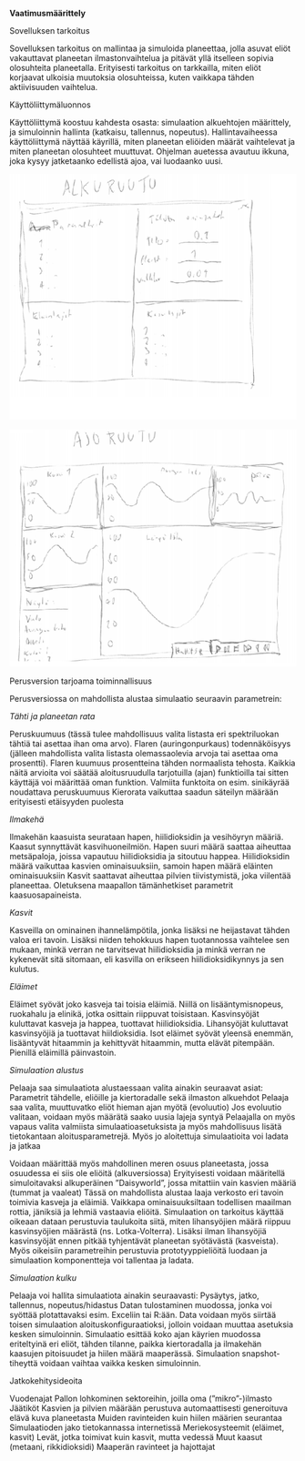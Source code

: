 **Vaatimusmäärittely**
 
 
Sovelluksen tarkoitus

Sovelluksen tarkoitus on mallintaa ja simuloida planeettaa, jolla asuvat eliöt vakauttavat planeetan ilmastonvaihtelua ja pitävät yllä itselleen sopivia olosuhteita planeetalla. Erityisesti tarkoitus on tarkkailla, miten eliöt korjaavat ulkoisia muutoksia olosuhteissa, kuten vaikkapa tähden aktiivisuuden vaihtelua.

Käyttöliittymäluonnos

Käyttöliittymä koostuu kahdesta osasta: simulaation alkuehtojen määrittely, ja simuloinnin hallinta (katkaisu, tallennus, nopeutus). Hallintavaiheessa käyttöliittymä näyttää käyrillä, miten planeetan eliöiden määrät vaihtelevat ja miten planeetan olosuhteet muuttuvat. Ohjelman auetessa avautuu ikkuna, joka kysyy jatketaanko edellistä ajoa, vai luodaanko uusi.

![Alkuruutu](https://github.com/rasse3/ot-harjoitustyo/blob/master/DaisySim/Dokumentaatio/kuvat/alkuruutu.bmp)

![Ajoruutu](https://github.com/rasse3/ot-harjoitustyo/blob/master/DaisySim/Dokumentaatio/kuvat/ajoruutu.bmp)


Perusversion tarjoama toiminnallisuus

Perusversiossa on mahdollista alustaa simulaatio seuraavin parametrein:

*Tähti ja planeetan rata*

Peruskuumuus (tässä tulee mahdollisuus valita listasta eri spektriluokan tähtiä tai asettaa ihan oma arvo).
Flaren (auringonpurkaus) todennäköisyys (jälleen mahdollista valita listasta olemassaolevia arvoja tai asettaa oma prosentti).
Flaren kuumuus prosentteina tähden normaalista tehosta.
Kaikkia näitä arvioita voi säätää aloitusruudulla tarjotuilla (ajan) funktioilla tai sitten käyttäjä voi määrittää oman funktion.
Valmiita funktoita on esim. sinikäyrää noudattava peruskuumuus
Kierorata vaikuttaa saadun säteilyn määrään erityisesti etäisyyden puolesta

*Ilmakehä*

Ilmakehän kaasuista seurataan hapen, hiilidioksidin ja vesihöyryn määriä.
Kaasut synnyttävät kasvihuoneilmiön. 
Hapen suuri määrä saattaa aiheuttaa metsäpaloja, joissa vapautuu hiilidioksidia ja sitoutuu happea. Hiilidioksidin määrä vaikuttaa kasvien ominaisuuksiin, samoin hapen määrä eläinten ominaisuuksiin
Kasvit saattavat aiheuttaa pilvien tiivistymistä, joka viilentää planeettaa.
Oletuksena maapallon tämänhetkiset parametrit kaasuosapaineista.


*Kasvit*

Kasveilla on ominainen ihannelämpötila, jonka lisäksi ne heijastavat tähden valoa eri tavoin. Lisäksi niiden tehokkuus hapen tuotannossa vaihtelee sen mukaan, minkä verran ne tarvitsevat hiilidioksidia ja minkä verran ne kykenevät sitä sitomaan, eli kasvilla on erikseen hiilidioksidikynnys ja sen kulutus.

*Eläimet*

Eläimet syövät joko kasveja tai toisia eläimiä. Niillä on lisääntymisnopeus, ruokahalu ja elinikä, jotka osittain riippuvat toisistaan.
Kasvinsyöjät kuluttavat kasveja ja happea, tuottavat hiilidioksidia. Lihansyöjät kuluttavat kasvinsyöjiä ja tuottavat hiildioksidia.
Isot eläimet syövät yleensä enemmän, lisääntyvät hitaammin ja kehittyvät hitaammin, mutta elävät pitempään.
Pienillä eläimillä päinvastoin.



*Simulaation alustus*

Pelaaja saa simulaatiota alustaessaan valita ainakin seuraavat asiat:
Parametrit tähdelle, eliöille ja kiertoradalle sekä ilmaston alkuehdot
Pelaaja saa valita, muuttuvatko eliöt hieman ajan myötä (evoluutio)
Jos evoluutio valitaan, voidaan myös määrätä saako uusia lajeja syntyä
Pelaajalla on myös vapaus valita valmiista simulaatioasetuksista ja myös mahdollisuus lisätä tietokantaan aloitusparametrejä. Myös jo aloitettuja simulaatioita voi ladata ja jatkaa

Voidaan määrittää myös mahdollinen meren osuus planeetasta, jossa osuudessa ei siis ole eliöitä (alkuversiossa)
Eryityisesti voidaan määritellä simuloitavaksi alkuperäinen ”Daisyworld”, jossa mitattiin vain kasvien määriä (tummat ja vaaleat)
Tässä on mahdollista alustaa laaja verkosto eri tavoin toimivia kasveja ja eläimiä. Vaikkapa ominaisuuksiltaan todellisen maailman rottia, jäniksiä ja lehmiä vastaavia eliöitä.
Simulaation on tarkoitus käyttää oikeaan dataan perustuvia taulukoita siitä, miten lihansyöjien määrä riippuu kasvinsyöjien määrästä (ns. Lotka-Volterra). Lisäksi ilman lihansyöjiä kasvinsyöjät ennen pitkää tyhjentävät planeetan syötävästä (kasveista). Myös oikeisiin parametreihin perustuvia prototyyppieliöitä luodaan ja simulaation komponentteja voi tallentaa ja ladata.

*Simulaation kulku*

Pelaaja voi hallita simulaatiota ainakin seuraavasti:
Pysäytys, jatko, tallennus, nopeutus/hidastus
Datan tulostaminen muodossa, jonka voi syöttää plotattavaksi esim. Exceliin tai R:ään.
Data voidaan myös siirtää toisen simulaation aloituskonfiguraatioksi, jolloin voidaan muuttaa asetuksia kesken simuloinnin. 
Simulaatio esittää koko ajan käyrien muodossa eriteltyinä eri eliöt, tähden tilanne, paikka kiertoradalla ja ilmakehän kaasujen pitoisuudet ja hiilen määrä maaperässä.
Simulaation snapshot-tiheyttä voidaan vaihtaa vaikka kesken simuloinnin.



Jatkokehitysideoita

Vuodenajat
Pallon lohkominen sektoreihin, joilla oma (”mikro”-)ilmasto
Jäätiköt
Kasvien ja pilvien määrään perustuva automaattisesti generoituva elävä kuva planeetasta
Muiden ravinteiden kuin hiilen määrien seurantaa
Simulaatioden jako tietokannassa internetissä
Meriekosysteemit (eläimet, kasvit)
Levät, jotka toimivat kuin kasvit, mutta vedessä
Muut kaasut (metaani, rikkidioksidi)
Maaperän ravinteet ja hajottajat



